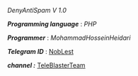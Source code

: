 
*DenyAntiSpam  V 1.0*

***Programming language*** : _PHP_

***Programmer*** : _MohammadHosseinHeidari_


***Telegram ID*** : [NobLest](http://telegram.me/NobLest)

***channel :*** [TeleBlasterTeam](https://telegram.me/powerfulteam)

